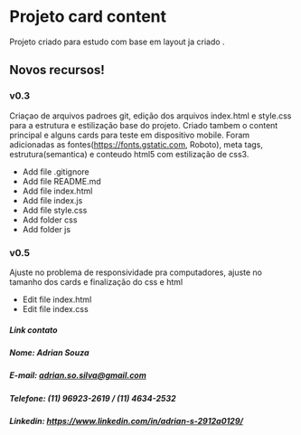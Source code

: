 # Projeto card content

Projeto criado para estudo com base em layout ja criado .

 ## Novos recursos!
### v0.3
 Criaçao de arquivos padroes git, edição dos arquivos index.html e style.css para a estrutura e estilização base do projeto. Criado tambem o content principal e alguns cards para teste em dispositivo mobile.
 Foram adicionadas as fontes(https://fonts.gstatic.com, Roboto), meta tags, estrutura(semantica) e conteudo html5 com estilização de css3.
  - Add file .gitignore
  - Add file README.md
  - Add file index.html
  - Add file index.js
  - Add file style.css
  - Add folder css
  - Add folder js

### v0.5
 Ajuste no problema de responsividade pra computadores, ajuste no tamanho dos cards e finalização do css e html
  - Edit file index.html
  - Edit file index.css

##### Link contato
##### Nome: Adrian Souza
##### E-mail: adrian.so.silva@gmail.com
##### Telefone: (11) 96923-2619 / (11) 4634-2532
##### Linkedin: https://www.linkedin.com/in/adrian-s-2912a0129/
